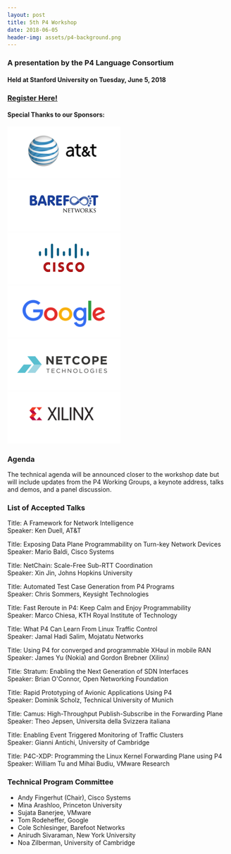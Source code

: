```yaml
---
layout: post
title: 5th P4 Workshop
date: 2018-06-05
header-img: assets/p4-background.png
---
```


### A presentation by the P4 Language Consortium
    
#### Held at Stanford University on Tuesday, June 5, 2018 

### [Register Here!](https://www.eventbrite.com/e/p4-workshop-2018-tickets-44764976249)

#### Special Thanks to our Sponsors:
<img src="/assets/att-logo.png" alt="AT&T" /> <img src="/assets/barefoot-logo.png" alt="Barefoot Networks" /> <img src="/assets/cisco-logo.png" alt="Cisco" /> <img src="/assets/Google-logo-p4-final2.png" alt="Google" /> <img src="/assets/netcope-logo-p4-final.png" alt="Netcope" /> <img src="/assets/exilinx-logo.png" alt="Xilinx" /> 



### Agenda

The technical agenda will be announced closer to the workshop date but will include updates from the P4 Working Groups, a keynote address, talks and demos, and a panel discussion.

### List of Accepted Talks

Title: A Framework for Network Intelligence<br>
Speaker: Ken Duell, AT&T

Title: Exposing Data Plane Programmability on Turn-key Network Devices<br>
Speaker: Mario Baldi, Cisco Systems

Title: NetChain: Scale-Free Sub-RTT Coordination<br>
Speaker: Xin Jin, Johns Hopkins University

Title: Automated Test Case Generation from P4 Programs<br>
Speaker: Chris Sommers, Keysight Technologies

Title: Fast Reroute in P4: Keep Calm and Enjoy Programmability<br>
Speaker: Marco Chiesa, KTH Royal Institute of Technology

Title: What P4 Can Learn From Linux Traffic Control<br>
Speaker: Jamal Hadi Salim, Mojatatu Networks

Title: Using P4 for converged and programmable XHaul in mobile RAN<br>
Speaker: James Yu (Nokia) and Gordon Brebner (Xilinx)

Title: Stratum: Enabling the Next Generation of SDN Interfaces<br>
Speaker: Brian O'Connor, Open Networking Foundation

Title: Rapid Prototyping of Avionic Applications Using P4<br>
Speaker: Dominik Scholz, Technical University of Munich

Title: Camus: High-Throughput Publish-Subscribe in the Forwarding Plane<br>
Speaker: Theo Jepsen, Universita della Svizzera italiana

Title: Enabling Event Triggered Monitoring of Traffic Clusters<br>
Speaker: Gianni Antichi, University of Cambridge

Title: P4C-XDP: Programming the Linux Kernel Forwarding Plane using P4<br>
Speaker: William Tu and Mihai Budiu, VMware Research

### Technical Program Committee

* Andy Fingerhut (Chair), Cisco Systems
* Mina Arashloo, Princeton University
* Sujata Banerjee, VMware
* Tom Rodeheffer, Google
* Cole Schlesinger, Barefoot Networks
* Anirudh Sivaraman, New York University
* Noa Zilberman, University of Cambridge

